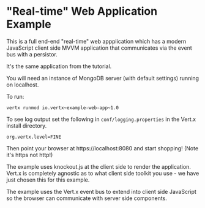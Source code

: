 # "Real-time" Web Application Example

This is a full end-end "real-time" web appplication which has a modern JavaScript client side MVVM application that communicates via the event bus with a persistor.

It's the same application from the tutorial.

You will need an instance of MongoDB server (with default settings) running on localhost.

To run:

    vertx runmod io.vertx~example-web-app~1.0

To see log output set the following in `conf/logging.properties` in the Vert.x install directory.

    org.vertx.level=FINE

Then point your browser at https://localhost:8080 and start shopping! (Note it's https not http!)

The example uses knockout.js at the client side to render the application. Vert.x is completely agnostic as to what
client side toolkit you use - we have just chosen this for this example.

The example uses the Vert.x event bus to extend into client side JavaScript so the browser can communicate with
server side components.
